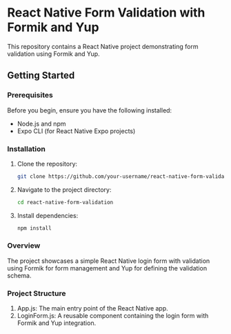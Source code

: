 # React Native Form Validation with Formik and Yup

This repository contains a React Native project demonstrating form validation using Formik and Yup.

## Getting Started

### Prerequisites

Before you begin, ensure you have the following installed:

- Node.js and npm
- Expo CLI (for React Native Expo projects)

### Installation

1. Clone the repository:

   ```bash
   git clone https://github.com/your-username/react-native-form-validation.git

2. Navigate to the project directory:

    ```bash
    cd react-native-form-validation

3. Install dependencies:

    ```bash
    npm install

### Overview

The project showcases a simple React Native login form with validation using Formik for form management and Yup for defining the validation schema.

### Project Structure

1. App.js: The main entry point of the React Native app.
2. LoginForm.js: A reusable component containing the login form with Formik and Yup integration.